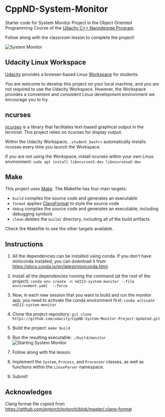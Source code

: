 # CppND-System-Monitor

Starter code for System Monitor Project in the Object Oriented Programming Course of the [Udacity C++ Nanodegree Program](https://www.udacity.com/course/c-plus-plus-nanodegree--nd213).

Follow along with the classroom lesson to complete the project!

![System Monitor](images/monitor.png)

## Udacity Linux Workspace
[Udacity](https://www.udacity.com/) provides a browser-based Linux [Workspace](https://engineering.udacity.com/creating-a-gpu-enhanced-virtual-desktop-for-udacity-497bdd91a505) for students.

You are welcome to develop this project on your local machine, and you are not required to use the Udacity Workspace. However, the Workspace provides a convenient and consistent Linux development environment we encourage you to try.

## ncurses
[ncurses](https://www.gnu.org/software/ncurses/) is a library that facilitates text-based graphical output in the terminal. This project relies on ncurses for display output.

Within the Udacity Workspace, `.student_bashrc` automatically installs ncurses every time you launch the Workspace.

If you are not using the Workspace, install ncurses within your own Linux environment: `sudo apt install libncurses5-dev libncursesw5-dev`

## Make
This project uses [Make](https://www.gnu.org/software/make/). The Makefile has four main targets:
* `build` compiles the source code and generates an executable
* `format` applies [ClangFormat](https://clang.llvm.org/docs/ClangFormat.html) to style the source code
* `debug` compiles the source code and generates an executable, including debugging symbols
* `clean` deletes the `build/` directory, including all of the build artifacts

Check the Makefile to see the other targets available.

## Instructions

1. All the dependencies can be installed using conda. If you don't have miniconda installed, you can download it
    from https://docs.conda.io/en/latest/miniconda.html.

1. Install all the dependencies running the command (at the root of the project):
   `conda env create -n nd213-system-monitor --file environment.yaml  --force`

1. Now, in each new session that you want to build and run the monitor app, you need to activate the conda environment first:
   `conda activate nd213-system-monitor`

1. Clone the project repository: `git clone https://github.com/udacity/CppND-System-Monitor-Project-Updated.git`

1. Build the project: `make build`

1. Run the resulting executable: `./build/monitor`
![Starting System Monitor](images/starting_monitor.png)

1. Follow along with the lesson.

1. Implement the `System`, `Process`, and `Processor` classes, as well as functions within the `LinuxParser` namespace.

1. Submit!

## Acknowledges

Clang format file copied from https://github.com/pytorch/pytorch/blob/master/.clang-format
